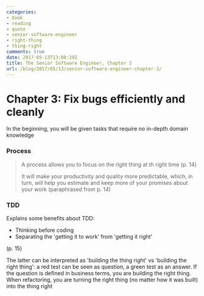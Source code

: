 ```yaml
---
categories:
- book
- reading
- quote
- senior-software-engineer
- right-thing
- thing-right
comments: true
date: 2017-05-13T13:08:19Z
title: The Senior Software Engineer, Chapter 3
url: /blog/2017/05/13/senior-software-engineer-chapter-3/
---
```


# Chapter 3: Fix bugs efficiently and cleanly

In the beginning, you will be given tasks that require no in-depth domain knowledge

### Process

> A process allows you to focus on the right thing at th right time (p. 14)
>
> It will make your productivity and quality more predictable, which, in turn, will help you estimate and keep more of your promises about your work (paraphrased from p. 14)

### TDD

Explains some benefits about TDD:

  * Thinking before coding
  * Separating the 'getting it to work' from 'getting it right'

(p. 15)

The latter can be interpreted as 'building the thing right' vs 'building the right thing': a red test can be seen as question, a green test as an answer. If the question is defined in business terms, you are building the right thing. When refactoring, you are turning the right thing (no matter how it was built) into the thing right

<!-- TODO this will turn into a blog post -->

